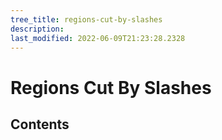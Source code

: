 ```yaml
---
tree_title: regions-cut-by-slashes
description: 
last_modified: 2022-06-09T21:23:28.2328
---
```


# Regions Cut By Slashes

## Contents
